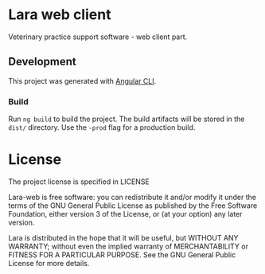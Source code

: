 # Lara web client

Veterinary practice support software - web client part.

## Development

This project was generated with [Angular CLI](https://github.com/angular/angular-cli).

### Build

Run `ng build` to build the project.
The build artifacts will be stored in the `dist/` directory.
Use the `-prod` flag for a production build.

# License

The project license is specified in LICENSE

Lara-web is free software: you can redistribute it and/or modify
it under the terms of the GNU General Public License as published by
the Free Software Foundation, either version 3 of the License, or
(at your option) any later version.

Lara is distributed in the hope that it will be useful,
but WITHOUT ANY WARRANTY; without even the implied warranty of
MERCHANTABILITY or FITNESS FOR A PARTICULAR PURPOSE.  See the
GNU General Public License for more details.
